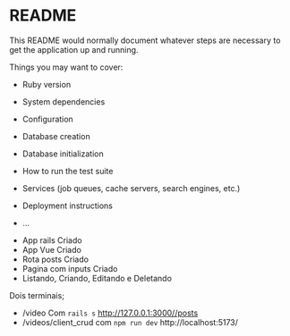 # README

This README would normally document whatever steps are necessary to get the
application up and running.

Things you may want to cover:

* Ruby version

* System dependencies

* Configuration

* Database creation

* Database initialization

* How to run the test suite

* Services (job queues, cache servers, search engines, etc.)

* Deployment instructions

* ...



- App rails Criado
- App Vue Criado
- Rota posts Criado
- Pagina com inputs Criado
- Listando, Criando, Editando e Deletando


Dois terminais;
  - /video Com `rails s`  http://127.0.0.1:3000//posts
  -  /videos/client_crud com `npm run dev`  http://localhost:5173/
